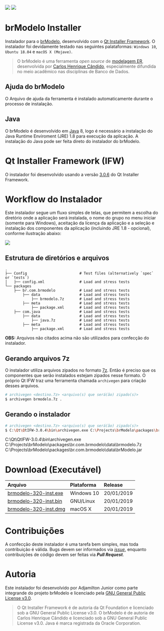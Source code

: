 ![](https://img.shields.io/github/license/ajunior/brmodelo-installer.svg)
![](https://img.shields.io/badge/platform-ubuntu%2018.04+%20|%20windows%207%20|%20windows%2010%20|%20macos%20x-blue.svg)

# brModelo Installer
Instalador para o [brModelo](https://github.com/chcandido/brmodelo), desenvolvido com o [Qt Installer Framework](https://wiki.qt.io/Qt-Installer-Framework). O instalador foi devidamente testado nas seguintes palataformas: ```Windows 10```, ```Ubuntu 18.04``` e ```macOS X (Mojave)```. 

> O brModelo é uma ferramenta *open source* de [modelagem ER](https://pt.wikipedia.org/wiki/Modelo_entidade_relacionamento), desenvolvida por [Carlos Henrique Cândido](https://github.com/chcandido), especialmente difundida no meio acadêmico nas disciplinas de Banco de Dados.

## Ajuda do brModelo
O Arquivo de ajuda da ferramenta é instalado automaticamente durante o processo de instalação.

## Java
O brModelo é desenvolvido em [Java](http://www.java.com) 8, logo é necessário a instalação do Java Runtime Enviroment (JRE) 1.8 para execução da aplicação. A instalação do Java pode ser feita direto do instalador do brModelo.

# Qt Installer Framework (IFW)
O instalador foi desenvolvido usando a versão [3.0.6](https://download.qt.io/official_releases/qt-installer-framework/3.0.6/) do Qt Installer Framework.

# Workflow do Instalador
Este instalador segue um fluxo simples de telas, que permitem a escolha do diretório onde a aplicação será instalada, o nome do grupo no menu iniciar (somente para Windows), aceitação da licença da aplicação e a seleção e instalação dos componentes da aplicação (incluindo JRE 1.8 - opcional), conforme ilustração abaixo:

![](http://doc.qt.io/qtinstallerframework/images/ifw-user-flow-installing.png)

## Estrutura de diretórios e arquivos

    .
    ├── Config                        # Test files (alternatively `spec` or `tests`)
    │   ├── config.xml                # Load and stress tests
    └── packages
        ├── br.com.brmodelo           # Load and stress tests
            ├── data                  # Load and stress tests
                ├── brmodelo.7z       # Load and stress tests
            ├── meta                  # Load and stress tests
                ├── package.xml       # Load and stress tests
        ├── com.java                  # Load and stress tests
            ├── data                  # Load and stress tests
                ├── java.7z           # Load and stress tests
            ├── meta                  # Load and stress tests
                ├── package.xml       # Load and stress tests

**OBS:** Arquivos não citados acima não são utilizados para confecção do instalador.

## Gerando arquivos 7z
O instalador utiliza arquivos zipados no formato [7z](). Então é preciso que os componentes que serão instalados estejam zipados nesse formato. O próprio Qt IFW traz uma ferramenta chamada ```archivegen``` para criação desses arquivos. 

```bash
# archivegen <destino.7z> <arquivo(s) que será(ão) zipado(s)>
$ archivegen brmodelo.7z .
```

## Gerando o instalador

```bash
# archivegen <destino.7z> <arquivo(s) que será(ão) zipado(s)>
$ C:\Qt\QtIFW-3.0.4\bin\archivegen.exe C:\Projects\brModelo\packages\br.com.brmodelo\data\brmodelo.7z C:\Projects\brModelo\packages\br.com.brmodelo\data\brModelo.jar
```

C:\Qt\QtIFW-3.0.4\bin\archivegen.exe C:\Projects\brModelo\packages\br.com.brmodelo\data\brmodelo.7z C:\Projects\brModelo\packages\br.com.brmodelo\data\brModelo.jar

# Download (Executável)

| Arquivo | Plataforma | Release |
| :--- | :--- | :--- |
| [brmodelo-320-inst.exe]() | Windows 10 | 20/01/2019 |
| [brmodelo-320-inst.bin]() | GNU/Linux | 20/01/2019 |
| [brmodelo-320-inst.dmg]() | macOS X | 20/01/2019 |

# Contribuições
A confecção deste instalador é uma tarefa bem simples, mas toda contribuição é válida. Bugs devem ser informados via [*issue*](https://github.com/ajunior/brmodelo-installer/issues), enquanto contribuições de código devem ser feitas via **_Pull Request_**.

# Autoria
Este instalador foi desenvolvido por Adjamilton Junior como parte integrande do projeto brModelo e licenciado pela [GNU General Public License v3.0](LICENSE).
> O Qt Installer Framework é de autoria da Qt Foundation e licenciado sob a GNU General Public License v3.0. O brModelo é de autoria de Carlos Henrique Cândido e licenciado sob a GNU General Public License v3.0. Java é marca registrada da Oracle Corporation.
